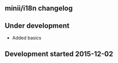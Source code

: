 minii/i18n changelog
--------------------

## Under development

- Added basics

## Development started 2015-12-02

